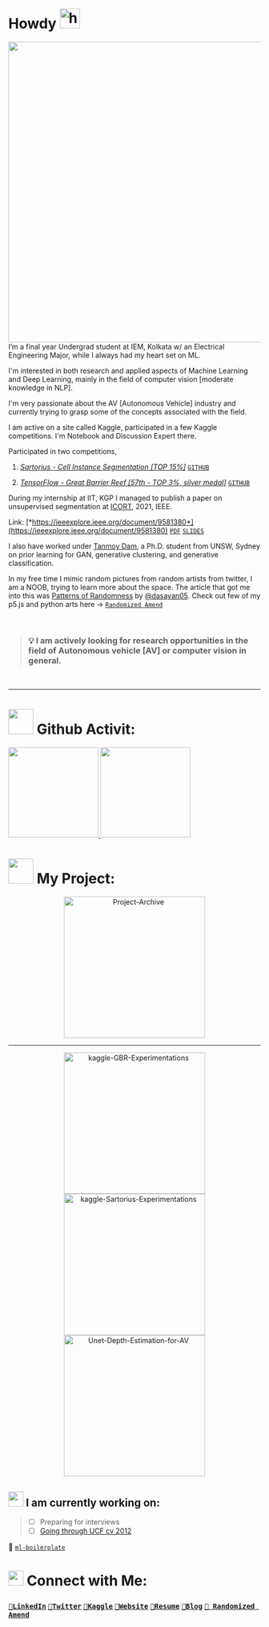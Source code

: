 

# Howdy <img src='https://media.tenor.com/images/b617c36f9db276d3146e974b8ff64f4c/tenor.gif' alt='hi' width=40px/>

<img src="https://media.giphy.com/media/iDBaIpm3LcShDrSjwD/giphy.gif" width="600px" align="right">



<!-- <img align="right" alt="GIF" src="https://media.giphy.com/media/3ohzdKvLT1DxFxhZAI/giphy.gif" /> -->

I’m a final year Undergrad student at IEM, Kolkata w/ an Electrical Engineering Major, while I always had my heart set on ML.

I'm interested in both research and applied aspects of Machine Learning and Deep Learning, mainly in the field of computer vision [moderate knowledge in NLP].

I'm very passionate about the AV [Autonomous Vehicle] industry and currently trying to grasp some of the concepts associated with the field.

I am active on a site called Kaggle, participated in a few Kaggle competitions. I'm Notebook and Discussion Expert there. 



Participated in two competitions,

1. [*Sartorius - Cell Instance Segmentation [TOP 15%]*](https://www.kaggle.com/c/sartorius-cell-instance-segmentation/leaderboard) [`GITHUB`](https://github.com/soumya997/kaggle-Sartorius-Experimentations)

2. [*TensorFlow - Great Barrier Reef [57th - TOP 3%, silver medal]*](https://www.kaggle.com/c/tensorflow-great-barrier-reef/leaderboard) [`GITHUB`](https://github.com/soumya997/kaggle-GBR-Experimentations)

During my internship at IIT, KGP I managed to publish a paper on unsupervised segmentation at [ICORT](https://www.drdo.gov.in/icort-21), 2021, IEEE. 

Link: [*https://ieeexplore.ieee.org/document/9581380*](https://ieeexplore.ieee.org/document/9581380) [`PDF`](https://github.com/soumya997/doodled-paper/blob/master/unsupervised/2021128313.pdf) [`SLIDES`](https://docs.google.com/presentation/d/12WryC2OwF4whFzB0TOb0f8Ct8_zjZloTcLDyiOQ9ig4/edit?usp=sharing)

I also have worked under [Tanmoy Dam](https://www.linkedin.com/in/tanmoy-dam-190ba534/), a Ph.D. student from UNSW, Sydney on prior learning for GAN, generative clustering, and generative classification. 

In my free time I mimic random pictures from random artists from twitter, I am a NOOB, trying to learn more about the space. The article that got me into this was [Patterns of Randomness](https://ayandas.me/blog-tut/2020/04/15/patterns-of-randomness.html) by [@dasayan05](https://github.com/dasayan05). Check out few of my p5.js and python arts here -> [`Randomized Amend`](https://soumya997.notion.site/Randomized-Amend-4dbd6f5e4dd34de3b4203421dce07014)

<br>

> ### 💡 **I am actively looking for research opportunities in the field of Autonomous vehicle [AV] or computer vision in general.**

<br>

---
 

# <img src="https://media.giphy.com/media/VgCDAzcKvsR6OM0uWg/giphy.gif" width="50"> Github Activit:

<a href="https://github.com/soumya997">
  <img height="180em" src="https://github-readme-stats-eight-nu-91.vercel.app/api?username=soumya997&theme=react&bg_color=1F222E&title_color=F85D7F&icon_color=F8D866&hide_border=true&show_icons=false" /> <img height="180em" src="https://github-readme-stats-eight-nu-91.vercel.app/api/top-langs/?username=soumya997&theme=react&bg_color=1F222E&title_color=F85D7F&icon_color=F8D866&hide_border=true&show_icons=false&layout=compact" />
</a>



</p>

#  <img src="https://media.giphy.com/media/12oufCB0MyZ1Go/giphy.gif" width="50"> My Project:

<div align=center>

<p align="left">
 <p align="center">
 <a href="https://github.com/soumya997/Project-Archive"><img width="282" src="https://github-readme-stats-eight-nu-91.vercel.app/api/pin/?username=soumya997&repo=Project-Archive&theme=react&bg_color=1F222E&title_color=F85D7F&icon_color=F8D866&hide_border=true&show_icons=false" alt="Project-Archive"></a>
</p>
<hr>
 
   <a href="https://github.com/soumya997/kaggle-GBR-Experimentations"><img width="282" src="https://github-readme-stats-eight-nu-91.vercel.app/api/pin/?username=soumya997&repo=kaggle-GBR-Experimentations&theme=react&bg_color=1F222E&title_color=F85D7F&icon_color=F8D866&hide_border=true&show_icons=false" alt="kaggle-GBR-Experimentations"></a> <a href="https://github.com/soumya997/kaggle-Sartorius-Experimentations"><img width="282" src="https://github-readme-stats-eight-nu-91.vercel.app/api/pin/?username=soumya997&repo=kaggle-Sartorius-Experimentations&theme=react&bg_color=1F222E&title_color=F85D7F&icon_color=F8D866&hide_border=true&show_icons=false" alt="kaggle-Sartorius-Experimentations"></a> 
<a href="https://github.com/soumya997/Unet-Depth-Estimation-for-AV"><img width="282" src="https://github-readme-stats-eight-nu-91.vercel.app/api/pin/?username=soumya997&repo=Unet-Depth-Estimation-for-AV&theme=react&bg_color=1F222E&title_color=F85D7F&icon_color=F8D866&hide_border=true&show_icons=false" alt="Unet-Depth-Estimation-for-AV"></a>

</p>
 

 
<!-- All repo button  -->
<!-- <p align="left">
  <a href="https://github.com/soumya997?tab=repositories&sort=stargazers"><img alt="All Repositories" title="All Repositories" src="https://custom-icon-badges.herokuapp.com/badge/-All%20Repos-2962FF?style=for-the-badge&logoColor=white&logo=repo"/></a>
</p> -->

<!-- https://github-readme-stats-nine-sandy.vercel.app -->
</div>

## <img src="https://media.giphy.com/media/WUlplcMpOCEmTGBtBW/giphy.gif" width="30"> I am currently working on:

> - [ ] Preparing for interviews
> - [ ] [Going through UCF cv 2012](https://www.youtube.com/playlist?list=PLd3hlSJsX_Imk_BPmB_H3AQjFKZS9XgZm)


📌 [`ml-boilerplate`](https://github.com/soumya997/ml-boilerplate)

#  <img src="https://media.giphy.com/media/SMKiEh9WDO6ze/giphy.gif" width="30"> Connect with Me:

### [`🥑LinkedIn`](https://www.linkedin.com/in/soumyadip-sarkar/)  [`🍤Twitter`](https://twitter.com/somuSan_)  [`🍡Kaggle`](https://www.kaggle.com/soumya9977)  [`🧁Website`](https://bit.ly/vcvsomusan)  [`🍥Resume`](https://bit.ly/resume_somusan)  [`🍻Blog`](https://soumya997.github.io/) [`🎨 Randomized Amend`](https://soumya997.notion.site/Randomized-Amend-4dbd6f5e4dd34de3b4203421dce07014)


